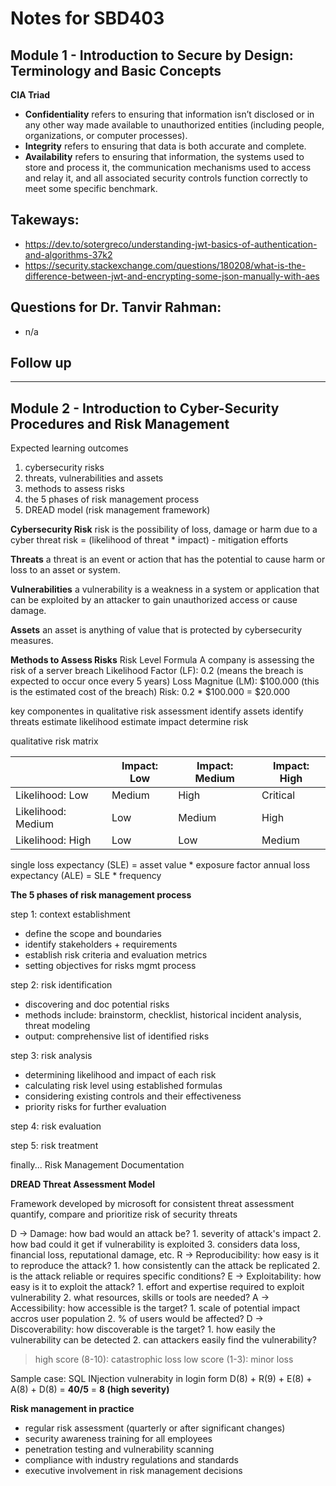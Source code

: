 # Notes for SBD403

## Module 1 - Introduction to Secure by Design: Terminology and Basic Concepts
**CIA Triad**
- **Confidentiality** refers to ensuring that information isn’t disclosed or in any other way made available to unauthorized entities (including people, organizations, or computer processes).
- **Integrity** refers to ensuring that data is both accurate and complete.
- **Availability** refers to ensuring that information, the systems used to store and process it, the communication mechanisms used to access and relay it, and all associated security controls function correctly to meet some specific benchmark.

## Takeways:
- https://dev.to/sotergreco/understanding-jwt-basics-of-authentication-and-algorithms-37k2
- https://security.stackexchange.com/questions/180208/what-is-the-difference-between-jwt-and-encrypting-some-json-manually-with-aes


## Questions for Dr. Tanvir Rahman:
- n/a

## Follow up

---

## Module 2 - Introduction to Cyber-Security Procedures and Risk Management

Expected learning outcomes
1. cybersecurity risks 
2. threats, vulnerabilities and assets
3. methods to assess risks
4. the 5 phases of risk management process
5. DREAD model (risk management framework)

**Cybersecurity Risk**
risk is the possibility of loss, damage or harm due to a cyber threat
risk = (likelihood of threat * impact) - mitigation efforts

**Threats**
a threat is an event or action that has the potential to cause harm or loss to an asset or system.

**Vulnerabilities**
a vulnerability is a weakness in a system or application that can be exploited by an attacker to gain unauthorized access or cause damage.

**Assets**
an asset is anything of value that is protected by cybersecurity measures.

**Methods to Assess Risks**
Risk Level Formula
A company is assessing the risk of a server breach
Likelihood Factor (LF): 0.2 (means the breach is expected to occur once every 5 years)
Loss Magnitue (LM): $100.000 (this is the estimated cost of the breach)
Risk: 0.2 * $100.000 = $20.000

key componentes in qualitative risk assessment
identify assets
identify threats
estimate likelihood
estimate impact
determine risk

qualitative risk matrix

|      | Impact: Low | Impact: Medium | Impact: High |
|----- |-----------|----------------|------------|
| Likelihood: Low | Medium | High | Critical |
| Likelihood: Medium | Low | Medium | High |
| Likelihood: High | Low | Low | Medium |

single loss expectancy (SLE) = asset value * exposure factor
annual loss expectancy (ALE) = SLE * frequency

**The 5 phases of risk management process**

step 1: context establishment
- define the scope and boundaries
- identify stakeholders + requirements
- establish risk criteria and evaluation metrics
- setting objectives for risks mgmt process

step 2: risk identification
- discovering and doc potential risks
- methods include: brainstorm, checklist, historical incident analysis, threat modeling
- output: comprehensive list of identified risks

step 3: risk analysis
- determining likelihood and impact of each risk
- calculating risk level using established formulas
- considering existing controls and their effectiveness
- priority risks for further evaluation

step 4: risk evaluation

step 5: risk treatment

finally... Risk Management Documentation

**DREAD Threat Assessment Model**

Framework developed by microsoft for consistent threat assessment
quantify, compare and prioritize risk of security threats

D -> Damage: how bad would an attack be?
    1. severity of attack's impact
    2. how bad could it get if vulnerability is exploited
    3. considers data loss, financial loss, reputational damage, etc.
R -> Reproducibility: how easy is it to reproduce the attack?
    1. how consistently can the attack be replicated
    2. is the attack reliable or requires specific conditions?
E -> Exploitability: how easy is it to exploit the attack?
    1. effort and expertise required to exploit vulnerability
    2. what resources, skills or tools are needed?
A -> Accessibility: how accessible is the target?
    1. scale of potential impact accros user population
    2. % of users would be affected?
D -> Discoverability: how discoverable is the target?
    1. how easily the vulnerability can be detected
    2. can attackers easily find the vulnerability?

> high score (8-10): catastrophic loss
> low score (1-3): minor loss

Sample case: 
SQL INjection vulnerabity in login form
D(8) + R(9) + E(8) + A(8) + D(8) = **40/5** = **8 (high severity)**

**Risk management in practice**

- regular risk assessment (quarterly or after significant changes)
- security awareness training for all employees
- penetration testing and vulnerability scanning
- compliance with industry regulations and standards
- executive involvement in risk management decisions

